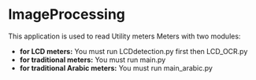 # ImageProcessing

This application is used to read Utility meters Meters with two modules:
- **for LCD meters:**
You must run LCDdetection.py first then LCD_OCR.py 
- **for traditional meters:**
You must run main.py 
- **for traditional Arabic meters:**
You must run main_arabic.py 
